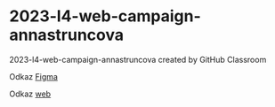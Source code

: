 # 2023-l4-web-campaign-annastruncova
2023-l4-web-campaign-annastruncova created by GitHub Classroom 

Odkaz [Figma](https://www.figma.com/file/dWlC2R8Oh5ojpb7N8hRD1F/%C5%A0truncov%C3%A1Anna?type=design&mode=design&t=Y1m8GmsdGM4VRZUe-1) 

Odkaz [web](https://pslib-cz.github.io/2023-l4-web-campaign-annastruncova/)

